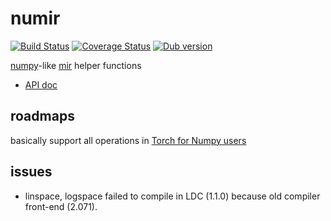 # numir

[![Build Status](https://travis-ci.org/ShigekiKarita/numir.svg?branch=master)](https://travis-ci.org/ShigekiKarita/numir)
[![Coverage Status](https://coveralls.io/repos/github/ShigekiKarita/numir/badge.svg?branch=master)](https://coveralls.io/github/ShigekiKarita/numir?branch=master)
<a href="https://code.dlang.org/packages/numir" title="Go to numir"><img src="https://img.shields.io/dub/v/numir.svg" alt="Dub version"></a>

[numpy](http://www.numpy.org)-like [mir](https://github.com/libmir) helper functions

+ [API doc](https://shigekikarita.github.io/numir)

## roadmaps

basically support all operations in [Torch for Numpy users](https://github.com/torch/torch7/wiki/Torch-for-Numpy-users)

## issues

+ linspace, logspace failed to compile in LDC (1.1.0) because old compiler front-end (2.071).
